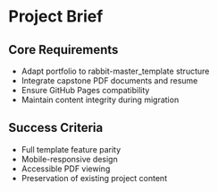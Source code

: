 # Project Brief

## Core Requirements
- Adapt portfolio to rabbit-master_template structure
- Integrate capstone PDF documents and resume
- Ensure GitHub Pages compatibility
- Maintain content integrity during migration

## Success Criteria
- Full template feature parity
- Mobile-responsive design
- Accessible PDF viewing
- Preservation of existing project content
